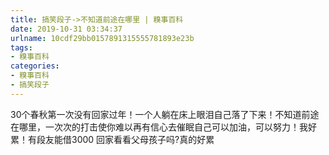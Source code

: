 ```yaml
---
title: 搞笑段子->不知道前途在哪里 | 糗事百科
date: 2019-10-31 03:34:37
urlname: 10cdf29bb0157891315555781893e23b
tags: 
- 糗事百科
categories:
- 糗事百科
- 搞笑段子
---
```

30个春秋第一次没有回家过年！一个人躺在床上眼泪自己落了下来！不知道前途在哪里，一次次的打击使你难以再有信心去催眠自己可以加油，可以努力！我好累！有段友能借3000 回家看看父母孩子吗?真的好累


